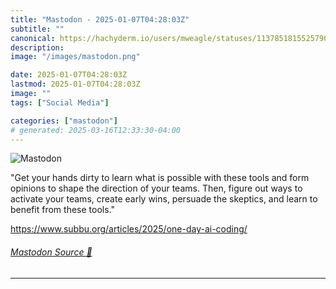 ```yaml
---
title: "Mastodon - 2025-01-07T04:28:03Z"
subtitle: ""
canonical: https://hachyderm.io/users/mweagle/statuses/113785181552579018
description:
image: "/images/mastodon.png"

date: 2025-01-07T04:28:03Z
lastmod: 2025-01-07T04:28:03Z
image: ""
tags: ["Social Media"]

categories: ["mastodon"]
# generated: 2025-03-16T12:33:30-04:00
---
```

![Mastodon](/images/mastodon.png)

<p>&quot;Get your hands dirty to learn what is possible with these tools and form opinions to shape the direction of your teams. Then, figure out ways to activate your teams, create early wins, persuade the skeptics, and learn to benefit from these tools.&quot;</p><p><a href="https://www.subbu.org/articles/2025/one-day-ai-coding/" target="_blank" rel="nofollow noopener noreferrer" translate="no"><span class="invisible">https://www.</span><span class="ellipsis">subbu.org/articles/2025/one-da</span><span class="invisible">y-ai-coding/</span></a></p>


###### [Mastodon Source 🐘](https://hachyderm.io/@mweagle/113785181552579018)

___
